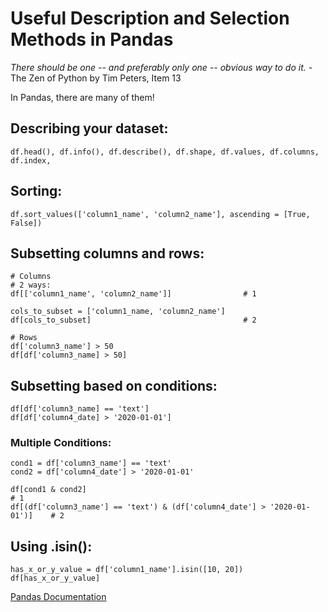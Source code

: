 # Useful Description and Selection Methods in Pandas

*There should be one -- and preferably only one -- obvious way to do it.* - The Zen of Python by Tim Peters, Item 13

In Pandas, there are many of them!

## Describing your dataset:
```
df.head(), df.info(), df.describe(), df.shape, df.values, df.columns, df.index, 
```
## Sorting:
```
df.sort_values(['column1_name', 'column2_name'], ascending = [True, False])
```
## Subsetting columns and rows:
```
# Columns
# 2 ways:
df[['column1_name', 'column2_name']]                # 1

cols_to_subset = ['column1_name, 'column2_name'] 
df[cols_to_subset]                                  # 2

# Rows
df['column3_name'] > 50
df[df['column3_name] > 50]
```
## Subsetting based on conditions:
```
df[df['column3_name] == 'text']
df[df['column4_date] > '2020-01-01']

```
### Multiple Conditions:
```
cond1 = df['column3_name'] == 'text'
cond2 = df['column4_date'] > '2020-01-01'

df[cond1 & cond2]                                                           # 1
df[(df['column3_name'] == 'text') & (df['column4_date'] > '2020-01-01')]    # 2
```
## Using .isin():
```
has_x_or_y_value = df['column1_name'].isin([10, 20])
df[has_x_or_y_value]
```

[Pandas Documentation](https://pandas.pydata.org/docs/user_guide/index.html)
